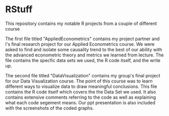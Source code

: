# RStuff
This repository contains my notable R projects from a couple of different course


The first file titled "AppliedEconometrics" contains my project partner and I's final research project for our Applied Econometrics course. We were asked to find and isolate some causality trend to the best of our ability with the advanced econometric theory and metrics we learned from lecture. The file contains the specfic data sets we used, the R code itself, and the write up. 


The second file titled "DataVisualization" contains my group's final project for our Data Visualization course. The point of this course was to learn different ways to visualize data to draw meaningful conclusions. This file contains the R code itself which covers the the Data Set we used. It also contains extensive comments referring to the code as well as explaining what each code segement means. Our ppt presentation is also included with the screenshots of the coded graphs. 
